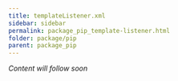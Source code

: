 ```yaml
---
title: templateListener.xml
sidebar: sidebar
permalink: package_pip_template-listener.html
folder: package/pip
parent: package_pip
---
```


*Content will follow soon*
